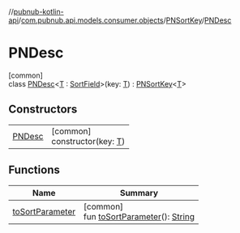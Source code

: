 //[pubnub-kotlin-api](../../../../index.md)/[com.pubnub.api.models.consumer.objects](../../index.md)/[PNSortKey](../index.md)/[PNDesc](index.md)

# PNDesc

[common]\
class [PNDesc](index.md)&lt;[T](index.md) : [SortField](../../-sort-field/index.md)&gt;(key: [T](index.md)) : [PNSortKey](../index.md)&lt;[T](index.md)&gt;

## Constructors

| | |
|---|---|
| [PNDesc](-p-n-desc.md) | [common]<br>constructor(key: [T](index.md)) |

## Functions

| Name | Summary |
|---|---|
| [toSortParameter](../to-sort-parameter.md) | [common]<br>fun [toSortParameter](../to-sort-parameter.md)(): [String](https://kotlinlang.org/api/core/kotlin-stdlib/kotlin/-string/index.html) |
